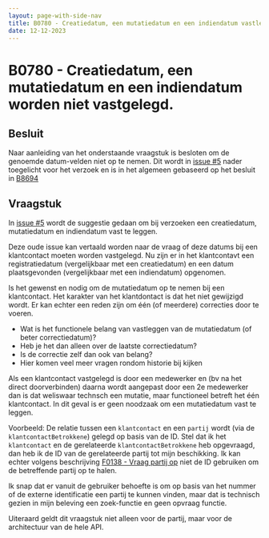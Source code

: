 ```yaml
---
layout: page-with-side-nav
title: B0780 - Creatiedatum, een mutatiedatum en een indiendatum vastleggen bij klantcontact
date: 12-12-2023
---
```


# B0780 - Creatiedatum, een mutatiedatum en een indiendatum worden niet vastgelegd. 

## Besluit

Naar aanleiding van het onderstaande vraagstuk is besloten om de genoemde datum-velden niet op te nemen. Dit wordt in [issue #5](https://github.com/VNG-Realisatie/klantinteracties/issues/5) nader toegelicht voor het verzoek en is in het algemeen gebaseerd op het besluit in [B8694](./8694.md) 

## Vraagstuk

In [issue #5](https://github.com/VNG-Realisatie/klantinteracties/issues/5) wordt de suggestie gedaan om bij verzoeken een creatiedatum, mutatiedatum en indiendatum vast te leggen. 

Deze oude issue kan vertaald worden naar de vraag of deze datums bij een klantcontact moeten worden vastgelegd. 
Nu zijn er in het klantcontavt een registratiedatum (vergelijkbaar met een creatiedatum) en een datum plaatsgevonden (vergelijkbaar met een indiendatum) opgenomen.

Is het gewenst en nodig om de mutatiedatum op te nemen bij een klantcontact. 
Het karakter van het klantdontact is dat het niet gewijzigd wordt. Er kan echter een reden zijn om één (of meerdere) correcties door te voeren. 
- Wat is het functionele belang van vastleggen van de mutatiedatum (of beter correctiedatum)?
- Heb je het dan alleen over de laatste correctiedatum? 
- Is de correctie zelf dan ook van belang?
- Hier komen veel meer vragen rondom historie bij kijken

Als een klantcontact vastgelegd is door een medewerker en (bv na het direct doorverbinden) daarna wordt aangepast door een 2e medewerker dan is dat weliswaar technsch een mutatie, maar functioneel betreft het één klantcontact. In dit geval is er geen noodzaak om een mutatiedatum vast te leggen.

Voorbeeld: De relatie tussen een `klantcontact` en een `partij` wordt (via de `klantcontactBetrokkene`)  gelegd op basis van de ID. 
Stel dat ik het `klantcontact` en de gerelateerde `klantcontactBetrokkene` heb opgevraagd, dan heb ik de ID van de gerelateerde partij tot mijn beschikking. 
Ik kan echter volgens beschrijving [F0138 - Vraag partij op](./artefacten/0138.md) niet de ID gebruiken om de betreffende partij op te halen. 

Ik snap dat er vanuit de gebruiker behoefte is om op basis van het nummer of de externe identificatie een partij te kunnen vinden, maar dat is technisch gezien in mijn beleving een zoek-functie en geen opvraag functie. 

Uiteraard geldt dit vraagstuk niet alleen voor de partij, maar voor de architectuur van de hele API. 
